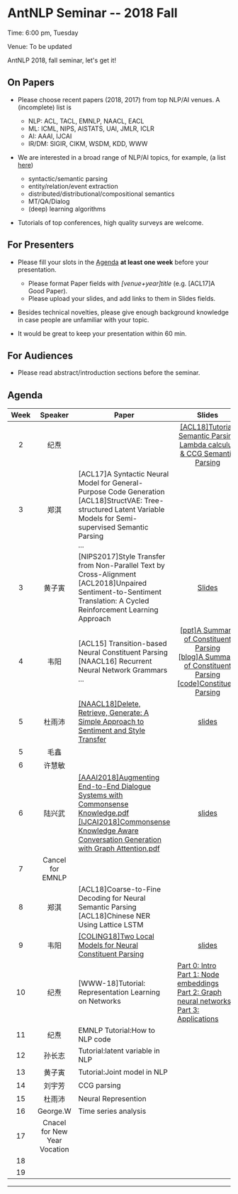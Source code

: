 # AntNLP Seminar -- 2018 Fall

Time: 6:00 pm, Tuesday

Venue: To be updated

AntNLP 2018, fall seminar, let's get it!

## On Papers

- Please choose recent papers (2018, 2017) from top NLP/AI venues. A (incomplete) list is
  - NLP: ACL, TACL, EMNLP, NAACL, EACL
  - ML:  ICML, NIPS, AISTATS, UAI, JMLR, ICLR
  - AI:  AAAI, IJCAI
  - IR/DM: SIGIR, CIKM, WSDM, KDD, WWW

- We are interested in a broad range of NLP/AI topics, for example, (a list [here](https://slack-files.com/T22T1UP8Q-F726RJERH-9a39cc3d9a))

  - syntactic/semantic parsing
  - entity/relation/event extraction
  - distributed/distributional/compositional semantics
  - MT/QA/Dialog
  - (deep) learning algorithms

- Tutorials of top conferences, high quality surveys are welcome.

## For Presenters

- Please fill your slots in the [Agenda](#agenda) **at least one week** before your presentation.

  - Please format Paper fields with *[venue+year]title* (e.g. [ACL17]A Good Paper).
  - Please upload your slides, and add links to them in Slides fields.
- Besides technical novelties, please give enough background knowledge in case people are unfamiliar with your topic.
- It would be great to keep your presentation within 60 min.

## For Audiences

- Please read abstract/introduction sections before the seminar.

## Agenda

| Week | Speaker | Paper                                    |                  Slides                  |
| :--: | :-----: | ---------------------------------------- | :--------------------------------------: |
|  2   |   纪焘    |                                          | [[ACL18]Tutorial: Semantic Parsing](https://github.com/allenai/acl2018-semantic-parsing-tutorial)<br>[Lambda calculus & CCG Semantic Parsing](https://courses.cs.washington.edu/courses/csep517/13au/slides/csep517au13-semantic-parsing.pdf) |
|  3   |   郑淇    | [ACL17]A Syntactic Neural Model for General-Purpose Code Generation<br/>[ACL18]StructVAE: Tree-structured Latent Variable Models for Semi-supervised Semantic Parsing<br/>... |                                          |
|  3   |   黄子寅   | [NIPS2017]Style Transfer from Non-Parallel Text by Cross-Alignment<br/>[ACL2018]Unpaired Sentiment-to-Sentiment Translation: A Cycled Reinforcement Learning Approach | [Slides](https://github.com/AntNLP/seminar/blob/master/2018Fall/Week3/StyleTransfer.pdf) |
|  4   |   韦阳    | [ACL15] Transition-based Neural Constituent Parsing<br/>[NAACL16] Recurrent Neural Network Grammars<br/>... | [[ppt]A Summary of Constituent Parsing](https://github.com/godweiyang/files-backup/blob/master/lecture/ppt1/A%20Summary%20of%20Constituent%20Parsing.pdf)</br>[[blog]A Summary of Constituent Parsing](https://godweiyang.com/2018/09/26/constituent-parsing-summary/)</br>[[code]Constituent Parsing](https://github.com/godweiyang/ConstituentParsing) |
|  5   |   杜雨沛   | [[NAACL18]Delete, Retrieve, Generate: A Simple Approach to Sentiment and Style Transfer](https://arxiv.org/pdf/1804.06437.pdf) |        [slides](Week4/yupei.pdf)         |
|  5   |   毛鑫   |                                          |                                          |
|  6   |   许慧敏   |                                          |                                          |
|  6   |   陆兴武   | [[AAAI2018]Augmenting End-to-End Dialogue Systems with Commonsense Knowledge.pdf](https://github.com/AntNLP/seminar/blob/master/2018Fall/Week5/%5BAAAI2018%5DAugmenting%20End-to-End%20Dialogue%20Systems%20with%20Commonsense%20Knowledge.pdf) </br>  [[IJCAI2018]Commonsense Knowledge Aware Conversation Generation with Graph Attention.pdf](https://github.com/AntNLP/seminar/blob/master/2018Fall/Week5/%5BIJCAI2018%5DCommonsense%20Knowledge%20Aware%20Conversation%20Generation%20with%20Graph%20Attention.pdf)                                      |  [slides](Week5/知识型对话.pdf)              |
|  7  |   Cancel for EMNLP  |                                     |                                          |
|  8   |   郑淇    | [ACL18]Coarse-to-Fine Decoding for Neural Semantic Parsing<br/>[ACL18]Chinese NER Using Lattice LSTM<br/>|  |
|  9   |   韦阳    | [[COLING18]Two Local Models for Neural Constituent Parsing](http://aclweb.org/anthology/C18-1011) | [slides](https://github.com/AntNLP/seminar/blob/HEAD/2018Fall/week6/Two%20Local%20Models%20for%20Neural%20Constituent%20Parsing.pdf) |
|  10   |   纪焘    |  [WWW-18]Tutorial: Representation Learning on Networks |  <div align = left> [Part 0: Intro](http://snap.stanford.edu/proj/embeddings-www/files/nrltutorial-part0-intro.pdf) <br> [Part 1: Node embeddings](http://snap.stanford.edu/proj/embeddings-www/files/nrltutorial-part1-embeddings.pdf) <br>  [Part 2: Graph neural networks](http://snap.stanford.edu/proj/embeddings-www/files/nrltutorial-part2-gnns.pdf) <br>  [Part 3: Applications](http://snap.stanford.edu/proj/embeddings-www/files/nrltutorial-part3-applications.pdf) </div> |
|  11  |   纪焘   |      EMNLP Tutorial:How to NLP code                                    |                                          |
|  12  |   孙长志   |      Tutorial:latent variable in NLP                                   |                                          |
|  13  |   黄子寅   |      Tutorial:Joint model in NLP                                   |                                          |
|  14  |   刘宇芳   |      CCG parsing                                |                                          |
|  15  |   杜雨沛   |      Neural Represention                  |                                          |
|  16 |   George.W |      Time series analysis                 |                                          |
|  17 |   Cnacel for New Year Vocation |                |                                          |
|  18 |    |                |                                          |
|  19 |    |                |                                          |
---
